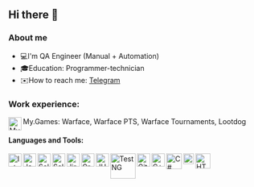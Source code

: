 
## Hi there 👋

### About me

- 💻I'm QA Engineer (Manual + Automation)
- 🎓Education: Programmer-technician
- ✉️How to reach me: [Telegram](https://t.me/MakeyStar)

### Work experience:

<img align="left" alt="My.Games" width="26px" src="https://my.games/hotbox/mygames/media/services/2c98dbd1f79444d2cd6416abd0f242e5.svg"> My.Games: Warface, Warface PTS, Warface Tournaments, Lootdog

#### Languages and Tools:

<img align="left" alt="Intelij_IDEA" width="26px" src="https://starchenkov.pro/qa-guru/img/skills/Intelij_IDEA.svg">
<img align="left" alt="Java" width="26px" src="https://starchenkov.pro/qa-guru/img/skills/Java.svg">
<img align="left" alt="Selenium" width="26px" src="https://starchenkov.pro/qa-guru/img/skills/Selenium.svg">
<img align="left" alt="Selenide" width="26px" src="https://starchenkov.pro/qa-guru/img/skills/Selenide.svg">
<img align="left" alt="Jira" width="26px" src="https://starchenkov.pro/qa-guru/img/skills/Jira.svg">
<img align="left" alt="Gradle" width="26px" src="https://starchenkov.pro/qa-guru/img/skills/Gradle.svg">
<img align="left" alt="JUnit5" width="26px" src="https://starchenkov.pro/qa-guru/img/skills/JUnit5.svg">
<img align="left" alt="TestNG" width="50px" src="https://blog.knoldus.com/wp-content/uploads/2020/01/TESTNG.png">
<img align="left" alt="Github" width="26px" src="https://starchenkov.pro/qa-guru/img/skills/Github.svg">
<img align="left" alt="С++" width="26px" src="https://clck.ru/orqQ6">
<img align="left" alt="C#" width="31px" src="https://clck.ru/ortBi">
<img align="left" alt="CSS" width="21px" src="https://clck.ru/ortz6">
<img align="left" alt="HTML" width="30px" src="https://clck.ru/YDYuS">

